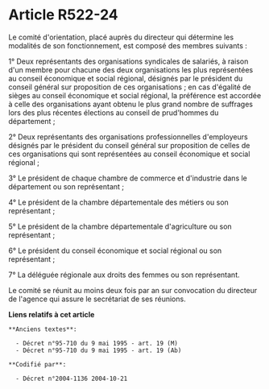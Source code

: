# Article R522-24

Le comité d'orientation, placé auprès du directeur qui détermine les modalités de son fonctionnement, est composé des membres
suivants :

1° Deux représentants des organisations syndicales de salariés, à raison d'un membre pour chacune des deux organisations les
plus représentées au conseil économique et social régional, désignés par le président du conseil général sur proposition de
ces organisations ; en cas d'égalité de sièges au conseil économique et social régional, la préférence est accordée à celle
des organisations ayant obtenu le plus grand nombre de suffrages lors des plus récentes élections au conseil de prud'hommes
du département ;

2° Deux représentants des organisations professionnelles d'employeurs désignés par le président du conseil général sur
proposition de celles de ces organisations qui sont représentées au conseil économique et social régional ;

3° Le président de chaque chambre de commerce et d'industrie dans le département ou son représentant ;

4° Le président de la chambre départementale des métiers ou son représentant ;

5° Le président de la chambre départementale d'agriculture ou son représentant ;

6° Le président du conseil économique et social régional ou son représentant ;

7° La déléguée régionale aux droits des femmes ou son représentant.

Le comité se réunit au moins deux fois par an sur convocation du directeur de l'agence qui assure le secrétariat de ses
réunions.

**Liens relatifs à cet article**

	**Anciens textes**:

	  - Décret n°95-710 du 9 mai 1995 - art. 19 (M)
	  - Décret n°95-710 du 9 mai 1995 - art. 19 (Ab)

	**Codifié par**:

	  - Décret n°2004-1136 2004-10-21
